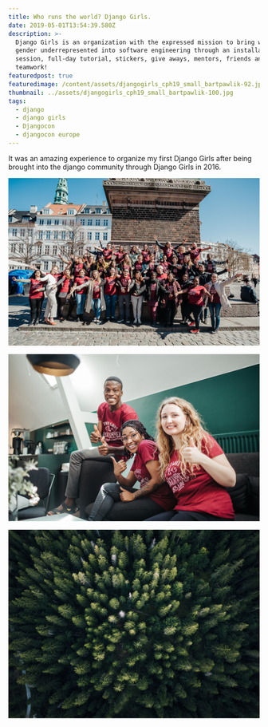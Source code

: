 ```yaml
---
title: Who runs the world? Django Girls.
date: 2019-05-01T13:54:39.580Z
description: >-
  Django Girls is an organization with the expressed mission to bring women and
  gender underrepresented into software engineering through an installation
  session, full-day tutorial, stickers, give aways, mentors, friends and
  teamwork!
featuredpost: true
featuredimage: /content/assets/djangogirls_cph19_small_bartpawlik-92.jpg
thumbnail: ../assets/djangogirls_cph19_small_bartpawlik-100.jpg
tags:
  - django
  - django girls
  - Djangocon
  - djangocon europe
---
```

It was an amazing experience to organize my first Django Girls after being brought into the django community through Django Girls in 2016.

![attendees and mentors, arms stretched in the sun posing for the group photo](/content/assets/djangogirls_cph19_small_bartpawlik-92.jpg "Django Girls Group in Copenhagen at DjangoCon 2019")

![alt text](/content/assets/djangogirls_cph19_small_bartpawlik-100.jpg "test image")

![test](/content/assets/fabio-comparelli-696506-unsplash.jpg "test")
